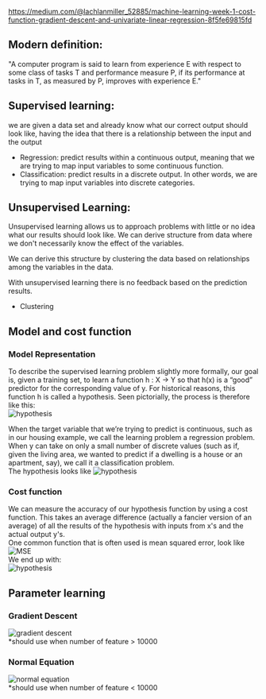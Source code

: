 https://medium.com/@lachlanmiller_52885/machine-learning-week-1-cost-function-gradient-descent-and-univariate-linear-regression-8f5fe69815fd

## Modern definition:  
"A computer program is said to learn from experience E with respect to some class of tasks T and performance measure P, if its performance at tasks in T, as measured by P, improves with experience E."

## Supervised learning:
we are given a data set and already know what our correct output should look like, having the idea that there is a relationship between the input and the output  
- Regression: predict results within a continuous output, meaning that we are trying to map input variables to some continuous function.  
- Classification: predict results in a discrete output. In other words, we are trying to map input variables into discrete categories.  

## Unsupervised Learning:  
Unsupervised learning allows us to approach problems with little or no idea what our results should look like. We can derive structure from data where we don't necessarily know the effect of the variables.  

We can derive this structure by clustering the data based on relationships among the variables in the data.  

With unsupervised learning there is no feedback based on the prediction results.  
- Clustering

## Model and cost function
### Model Representation
To describe the supervised learning problem slightly more formally, our goal is, given a training set, to learn a function h : X → Y so that h(x) is a “good” predictor for the corresponding value of y. For historical reasons, this function h is called a hypothesis. Seen pictorially, the process is therefore like this:  
![hypothesis](https://d3c33hcgiwev3.cloudfront.net/imageAssetProxy.v1/H6qTdZmYEeaagxL7xdFKxA_2f0f671110e8f7446bb2b5b2f75a8874_Screenshot-2016-10-23-20.14.58.png?expiry=1544140800000&hmac=3itbLoDtPPkQtQ9cEgFZrB9mEZgrV69goUQ70pOnG0Q)

When the target variable that we’re trying to predict is continuous, such as in our housing example, we call the learning problem a regression problem. When y can take on only a small number of discrete values (such as if, given the living area, we wanted to predict if a dwelling is a house or an apartment, say), we call it a classification problem. \
The hypothesis looks like
![hypothesis](https://cdn-images-1.medium.com/max/1600/1*XfDb8XhzTy1nVnwSy1mv6g.png)

### Cost function
We can measure the accuracy of our hypothesis function by using a cost function. This takes an average difference (actually a fancier version of an average) of all the results of the hypothesis with inputs from x's and the actual output y's.  
One common function that is often used is mean squared error, look like  
![MSE](https://cdn-images-1.medium.com/max/1600/1*20m_U-H6EIcxlN2k07Z7oQ.png) \
We end up with:  
![hypothesis](https://cdn-images-1.medium.com/max/1600/1*VanG05Ab6yknqJ2bRGFzrQ.png)

## Parameter learning
### Gradient Descent
![gradient descent](https://cdn-images-1.medium.com/max/1600/1*8Omixzi4P2mnqdsPwIR1GQ.png) \
*should use when number of feature > 10000
### Normal Equation
![normal equation](https://d3c33hcgiwev3.cloudfront.net/imageAssetProxy.v1/dykma6dwEea3qApInhZCFg_333df5f11086fee19c4fb81bc34d5125_Screenshot-2016-11-10-10.06.16.png?expiry=1544227200000&hmac=pbctJHXMeUYqkXg_SjKaFj2bTL2rdJDPO-Ma37zWIEY) \
*should use when number of feature < 10000
